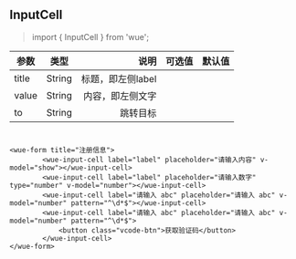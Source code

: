 ## InputCell

> import { InputCell } from 'wue';


| 参数           | 类型          | 说明  | 可选值| 默认值|
| ------------- |:-------------:| -----:|-----:|-----:|
| title         | String |标题，即左侧label| 
| value       | String |内容，即左侧文字|
| to       | String |跳转目标|

#
```
<wue-form title="注册信息">
        <wue-input-cell label="label" placeholder="请输入内容" v-model="show"></wue-input-cell>
        <wue-input-cell label="label" placeholder="请输入数字" type="number" v-model="number"></wue-input-cell>
        <wue-input-cell label="请输入 abc" placeholder="请输入 abc" v-model="number" pattern="^\d*$"></wue-input-cell>
        <wue-input-cell label="请输入 abc" placeholder="请输入 abc" v-model="number" pattern="^\d*$">
            <button class="vcode-btn">获取验证码</button>
        </wue-input-cell>
</wue-form>
```
